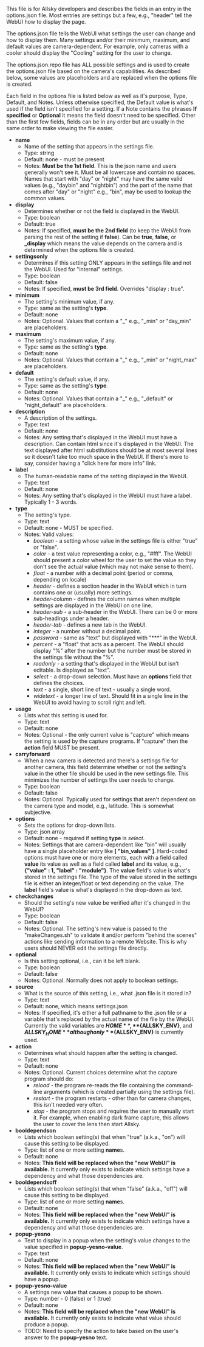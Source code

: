 This file is for Allsky developers and describes the fields in an entry in the options.json file.
Most entries are settings but a few, e.g., "header" tell the WebUI how to display the page.

The options.json file tells the WebUI what settings the user can change and how to display them.  Many settings and/or their minimum, maximum, and default values are camera-dependent.  For example, only cameras with a cooler should display the "Cooling" setting for the user to change.

The options.json.repo file has ALL possible settings and is used to create the options.json file based on the camera's capabilities.  As described below, some values are placeholders and are replaced when the options file is created.

Each field in the options file is listed below as well as it's purpose, Type, Default, and Notes.
Unless otherwise specified, the Default value is what's used if the field isn't specified for a setting.
If a Note contains the phrases **If specified** or **Optional** it means the field doesn't need to be specified.
Other than the first few fields, fields can be in any order but are usually in the same order to make viewing the file easier.

* **name**
    * Name of the setting that appears in the settings file.
    * Type: string
    * Default: none - must be present
    * Notes: **Must be the 1st field**.  This is the json name and users generally won't see it.  Must be all lowercase and contain no spaces.  Names that start with "day" or "night" may have the same valid values (e.g., "daybin" and "nightbin") and the part of the name that comes after "day" or "night" e.g., "bin", may be used to lookup the common values.
* **display**
    * Determines whether or not the field is displayed in the WebUI. 
    * Type: boolean
    * Default: true
    * Notes: If specified, **must be the 2nd field** (to keep the WebUI from parsing the rest of the setting if **false**).  Can be **true**, **false**, or **&lowbar;display** which means the value depends on the camera and is determined when the options file is created.
* **settingsonly**
    * Determines if this setting ONLY appears in the settings file and not the WebUI.  Used for "internal" settings.
    * Type: boolean
    * Default: false
    * Notes: If specified, **must be 3rd field**.  Overrides "display : true".
* **minimum**
    * The setting's minimum value, if any.
    * Type: same as the setting's **type**.
    * Default: none
    * Notes: Optional.  Values that contain a "&lowbar;" e.g., "&lowbar;min" or "day&lowbar;min" are placeholders.
* **maximum**
    * The setting's maximum value, if any.
    * Type: same as the setting's **type**.
    * Default: none
    * Notes: Optional.  Values that contain a "&lowbar;" e.g., "&lowbar;min" or "night&lowbar;max" are placeholders.
* **default**
    * The setting's default value, if any.
    * Type: same as the setting's **type**.
    * Default: none
    * Notes: Optional.  Values that contain a "&lowbar;" e.g., "&lowbar;default" or "night&lowbar;default" are placeholders.
* **description**
    * A description of the settings.
    * Type: text
    * Default: none
    * Notes: Any setting that's displayed in the WebUI must have a description.  Can contain html since it's displayed in the WebUI.  The text displayed after html substitutions should be at most several lines so it doesn't take too much space in the WebUI.  If there's more to say, consider having a "click here for more info" link.
* **label**
    * The human-readable name of the setting displayed in the WebUI.
    * Type: text
    * Default: none
    * Notes: Any setting that's displayed in the WebUI must have a label.  Typically 1 - 3 words.
* **type**
    * The setting's type.
    * Type: text
    * Default: none - MUST be specified.
    * Notes: Valid values:
        * _boolean_ - a setting whose value in the settings file is either "true" or "false".
        * _color_ - a text value representing a color, e.g., "#fff".  The WebUI should present a color wheel for the user to set the value so they don't see the actual value (which may not make sense to them).
        * _float_ - a number with a decimal point (period or comma, depending on locale)
        * _header_ - defines a section header in the WebUI which in turn contains one or (usually) more settings.
        * _header-column_ - defines the column names when multiple settings are displayed in the WebUI on one line.
        * _header-sub_ - a sub-header in the WebUI.  There can be 0 or more sub-headings under a header.
        * _header-tab_ - defines a new tab in the WebUI.
        * _integer_ - a number without a decimal point.
        * _password_ - same as "text" but displayed with "&ast;&ast;&ast;" in the WebUI.
        * _percent_ - a "float" that acts as a percent.  The WebUI should display "%" after the number but the number must be stored in the settings file without the "%".
        * _readonly_ - a setting that's displayed in the WebUI but isn't editable.  Is displayed as "text".
        * _select_ - a drop-down selection.  Must have an **options** field that defines the choices.
        * _text_ - a single, short line of text - usually a single word.
        * _widetext_ - a longer line of text.  Should fit in a single line in the WebUI to avoid having to scroll right and left.
* **usage**
    * Lists what this setting is used for.
    * Type: text
    * Default: none
    * Notes: Optional - the only current value is "capture" which means the setting is used by the capture programs.  If "capture" then the **action** field MUST be present.
* **carryforward**
    * When a new camera is detected and there's a settings file for another camera, this field determine whether or not the setting's value in the other file should be used in the new settings file.  This minimizes the number of settings the user needs to change.
    * Type: boolean
    * Default: false
    * Notes: Optional.  Typically used for settings that aren't dependent on the camera type and model, e.g., latitude.  This is somewhat subjective.
* **options**
    * Sets the options for drop-down lists.
    * Type: json array
    * Default: none - required if setting **type** is _select_.
    * Notes: Settings that are camera-dependent like "bin" will usually have a single placeholder entry like **[ "bin_values" ]**.  Hard-coded options must have one or more elements, each with a field called **value** its value as well as a field called **label** and its value, e.g., **{"value" : 1, "label" : "module"}**.  The **value** field's value is what's stored in the settings file. The type of the value stored in the settings file is either an integer/float or text depending on the value. The **label** field's value is what's displayed in the drop-down as text.
* **checkchanges**
    * Should the setting's new value be verified after it's changed in the WebUI?
    * Type: boolean
    * Default: false
    * Notes: Optional.  The setting's new value is passed to the "makeChanges.sh" to validate it and/or perform "behind the scenes" actions like sending information to a remote Website.  This is why users should NEVER edit the settings file directly.
* **optional**
    * Is this setting optional, i.e., can it be left blank.
    * Type: boolean
    * Default: false
    * Notes: Optional.  Normally does not apply to boolean settings.
* **source**
    * What is the source of this setting, i.e., what .json file is it stored in?
    * Type: text
    * Default: none, which means settings.json
    * Notes: If specified, it's either a full pathname to the .json file or a variable that's replaced by the actual name of the file by the WebUI.  Currently the valid variables are **${HOME}**, **${ALLSKY_ENV}**, and **${ALLSKY_HOME}** although only **${ALLSKY_ENV}** is currently used.
* **action**
    * Determines what should happen after the setting is changed.
    * Type: text
    * Default: none
    * Notes: Optional.  Current choices determine what the capture program should do:
        * _reload_ - the program re-reads the file containing the command-line arguments (which is created partially using the settings file).
        * _restart_ - the program restarts - other than for camera changes, this isn't needed very often.
        * _stop_ - the program stops and requires the user to manually start it.  For example, when enabling dark frame capture, this allows the user to cover the lens then start Allsky.
* **booldependson**
    * Lists which boolean setting(s) that when "true" (a.k.a., "on") will cause this setting to be displayed.
    * Type: list of one or more setting **name**s.
    * Default: none
    * Notes: **This field will be replaced when the "new WebUI" is available.**  It currently only exists to indicate which settings have a dependency and what those dependencies are.
* **booldependsoff**
    * Lists which boolean setting(s) that when "false" (a.k.a., "off") will cause this setting to be displayed.
    * Type: list of one or more setting **name**s.
    * Default: none
    * Notes: **This field will be replaced when the "new WebUI" is available.**  It currently only exists to indicate which settings have a dependency and what those dependencies are.
* **popup-yesno**
    * Text to display in a popup when the setting's value changes to the value specified in **popup-yesno-value**.
    * Type: text
    * Default: none
    * Notes: **This field will be replaced when the "new WebUI" is available.**  It currently only exists to indicate which settings should have a popup.
* **popup-yesno-value**
    * A settings new value that causes a popup to be shown.
    * Type: number - 0 (false) or 1 (true)
    * Default: none
    * Notes: **This field will be replaced when the "new WebUI" is available.**  It currently only exists to indicate what value should produce a popup.
    * TODO: Need to specify the action to take based on the user's answer to the **popup-yesno** text.
